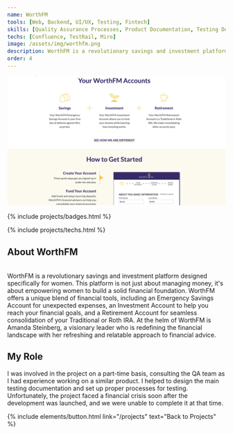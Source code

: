 ```yaml
---
name: WorthFM
tools: [Web, Backend, UI/UX, Testing, Fintech]
skills: [Quality Assurance Processes, Product Documentation, Testing Documentation]
techs: [Confluence, TestRail, Miro]
image: /assets/img/worthfm.png
description: WorthFM is a revolutionary savings and investment platform designed specifically for women. WorthFM offers a unique blend of financial tools, including an Emergency Savings Account for unexpected expenses, an Investment Account to help you reach your financial goals, and a Retirement Account for seamless consolidation of your Traditional or Roth IRA.
order: 4
---
```


![preview](/assets/img/worthfm.png)
<p class="text-center">
  {% include projects/badges.html %}
</p>
<p class="text-center">
  {% include projects/techs.html %}
</p>

## About WorthFM 
<br> WorthFM is a revolutionary savings and investment platform designed specifically for women. This platform is not just about managing money, it's about empowering women to build a solid financial foundation. WorthFM offers a unique blend of financial tools, including an Emergency Savings Account for unexpected expenses, an Investment Account to help you reach your financial goals, and a Retirement Account for seamless consolidation of your Traditional or Roth IRA. At the helm of WorthFM is Amanda Steinberg, a visionary leader who is redefining the financial landscape with her refreshing and relatable approach to financial advice.


## My Role
I was involved in the project on a part-time basis, consulting the QA team as I had experience working on a similar product. I helped to design the main testing documentation and set up proper processes for testing. Unfortunately, the project faced a financial crisis soon after the development was launched, and we were unable to complete it at that time.


<p class="text-center">
  {% include elements/button.html link="/projects" text="Back to Projects" %}
</p>
